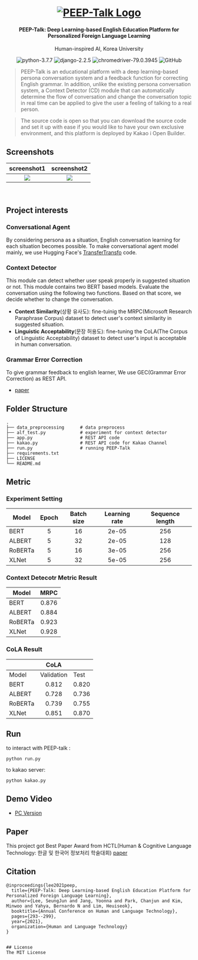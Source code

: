 
<h1 align="center">
  <br>
  <a href="https://pf.kakao.com/_FlDxgs"><img src="https://i.loli.net/2021/10/31/D8Kng1xrlOhHFqL.png" alt="PEEP-Talk Logo"></a>
</h1>

<h4 align="center">PEEP-Talk: Deep Learning-based English Education Platform for Personalized Foreign Language Learning</h4>
<p align="center">Human-inspired AI, Korea University</p>

<p align="center">
    <img alt="python-3.7.7" src="https://img.shields.io/badge/python-3.7.7-blue"/>
    <img alt="django-2.2.5" src="https://img.shields.io/badge/KakaoTalk-offline-yellow"/>
    <img alt="chromedriver-79.0.3945" src="https://img.shields.io/badge/chromedriver-79.0.3945-blueviolet"/>
    <img alt="GitHub" src="https://img.shields.io/github/license/metterian/redbttn-seoul-studio"/>
</p>


> PEEP-Talk is an educational platform with a deep learning-based persona conversation system and a feedback function for correcting English grammar. In addition, unlike the existing persona conversation system, a Context Detector (CD) module that can automatically determine the flow of conversation and change the conversation topic in real time can be applied to give the user a feeling of talking to a real person.

> The source code is open so that you can download the source code and set it up with ease if you would like to have your own exclusive environment, and this platform is deployed by Kakao i Open Builder.

## Screenshots

screenshot1             |  screenshot2
:-------------------------:|:-------------------------:
![](https://i.loli.net/2021/10/31/nYtvxABGIHQsDL2.png)  |  ![](https://i.loli.net/2021/10/31/4BHTGFmatUACcP2.png)

<br/>


## Project interests

### Conversational Agent
By considering persona as a situation, English conversation learning for each situation becomes possible. To make conversational agent model mainly, we use Hugging Face's [TransferTransfo](https://github.com/huggingface/transfer-learning-conv-ai) code.

### Context Detector
This module can detect whether user speak properly in suggested situation or not. This module contains two BERT based models. Evaluate the conversation using the following two functions. Based on that score, we decide whether to change the conversation.
- **Context Similarity**(상황 유사도): fine-tuinig the MRPC(Microsoft Research Paraphrase Corpus) dataset to detect user's context similarity in suggested situation.
- **Linguistic Acceptability**(문장 허용도): fine-tuning the CoLA(The Corpus of Linguistic Acceptability) dataset to detect user's input is acceptable in human conversation.

### Grammar Error Correction
To give grammar feedback to english learner, We use GEC(Grammar Error Correction) as REST API.
- [paper](https://ieeexplore.ieee.org/document/9102992)

## Folder Structure
    .
    ├── data_preprocessing      # data preprocess
    ├── alf_test.py             # experiment for context detector
    ├── app.py                  # REST API code
    ├── kakao.py                # REST API code for Kakao Channel
    ├── run.py                  # running PEEP-Talk
    ├── requirements.txt
    ├── LICENSE
    └── README.md



## Metric
### Experiment Setting

| Model   | Epoch | Batch size | Learning rate | Sequence length |
|---------|:-----:|:----------:|:-------------:|:---------------:|
| BERT    |   5   |     16     |     2e-05     |       256       |
| ALBERT  |   5   |     32     |     2e-05     |       128       |
| RoBERTa |   5   |     16     |     3e-05     |       256       |
| XLNet   |   5   |     32     |     5e-05     |       256       |


### Context Detecotr Metric Result
| Model   |  MRPC |
|---------|:-----:|
| BERT    | 0.876 |
| ALBERT  | 0.884 |
| RoBERTa | 0.923 |
| XLNet   | 0.928 |


### CoLA Result
|         |    CoLA    |       |
|---------|:----------:|-------|
| Model   | Validation |  Test |
| BERT    |    0.812   | 0.820 |
| ALBERT  |    0.728   | 0.736 |
| RoBERTa |    0.739   | 0.755 |
| XLNet   |    0.851   | 0.870 |



## Run
to interact with PEEP-talk :
```
python run.py
```
to kakao server:
```
python kakao.py
```


## Demo Video
- [PC Version](https://youtu.be/Mma23gbCMAU)


## Paper
This project got Best Paper Award from HCTL(Human & Cognitive Language Technology: 한글 및 한국어 정보처리 학술대회) [paper](https://drive.google.com/file/d/1mbPDzUIMTQ7hDn8Dbx1B3k_dZwq08SLe/view?usp=sharing)

## Citation
```
@inproceedings{lee2021peep,
  title={PEEP-Talk: Deep Learning-based English Education Platform for Personalized Foreign Language Learning},
  author={Lee, SeungJun and Jang, Yoonna and Park, Chanjun and Kim, Minwoo and Yahya, Bernardo N and Lim, Heuiseok},
  booktitle={Annual Conference on Human and Language Technology},
  pages={293--299},
  year={2021},
  organization={Human and Language Technology}
}


## License
The MIT License
